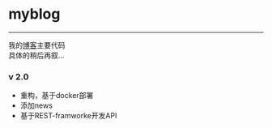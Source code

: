 # myblog
***
我的[博客](https://leemysw.top)主要代码  
具体的稍后再叙...

### v 2.0

- 重构，基于docker部署
- 添加news
- 基于REST-framworke开发API
